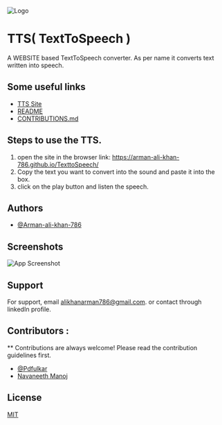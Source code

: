 
   ![Logo](https://github.com/Pdfulkar/TexttoSpeech/blob/master/texttospeech.png?raw=true)


# TTS( TextToSpeech )

A WEBSITE based TextToSpeech converter.
As per name it converts text written into speech.


## Some useful links

 - [TTS Site](https://arman-ali-khan-786.github.io/TexttoSpeech/)
 - [README](https://github.com/Arman-ali-khan-786/TexttoSpeech/blob/master/README.md)
 - [CONTRIBUTIONS.md](https://github.com/Arman-ali-khan-786/TexttoSpeech/blob/master/CONTRIBUTIONS.md)


## Steps to use the TTS.
1) open the site in the browser link: https://arman-ali-khan-786.github.io/TexttoSpeech/ 
2) Copy the text you want to convert into the sound and paste it into the box.
3) click on the play button and listen the speech.


## Authors

- [@Arman-ali-khan-786](https://github.com/Arman-ali-khan-786)

## Screenshots

![App Screenshot](https://github.com/Pdfulkar/TexttoSpeech/blob/master/ScreenshotTTS.png?raw=true)


## Support

For support, email alikhanarman786@gmail.com. or contact through linkedIn profile.


## Contributors :
 ** Contributions are always welcome! Please read the contribution guidelines first.
 <br>
 - [@Pdfulkar](https://github.com/Pdfulkar)
 - [Navaneeth Manoj](https://github.com/navaneethmanoj)


## License

[MIT](https://choosealicense.com/licenses/mit/)

